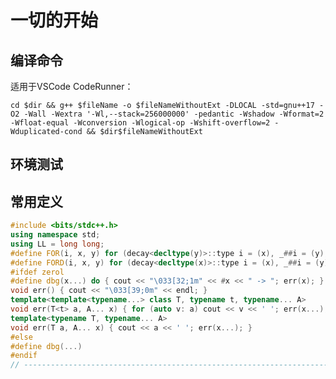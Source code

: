 # 一切的开始

## 编译命令

适用于VSCode CodeRunner：

`cd $dir && g++ $fileName -o $fileNameWithoutExt -DLOCAL -std=gnu++17 -O2 -Wall -Wextra '-Wl,--stack=256000000' -pedantic -Wshadow -Wformat=2 -Wfloat-equal -Wconversion -Wlogical-op -Wshift-overflow=2 -Wduplicated-cond && $dir$fileNameWithoutExt`

## 环境测试



## 常用定义

```cpp
#include <bits/stdc++.h>
using namespace std;
using LL = long long;
#define FOR(i, x, y) for (decay<decltype(y)>::type i = (x), _##i = (y); i < _##i; ++i)
#define FORD(i, x, y) for (decay<decltype(x)>::type i = (x), _##i = (y); i > _##i; --i)
#ifdef zerol
#define dbg(x...) do { cout << "\033[32;1m" << #x << " -> "; err(x); } while (0)
void err() { cout << "\033[39;0m" << endl; }
template<template<typename...> class T, typename t, typename... A>
void err(T<t> a, A... x) { for (auto v: a) cout << v << ' '; err(x...); }
template<typename T, typename... A>
void err(T a, A... x) { cout << a << ' '; err(x...); }
#else
#define dbg(...)
#endif
// -----------------------------------------------------------------------------
```